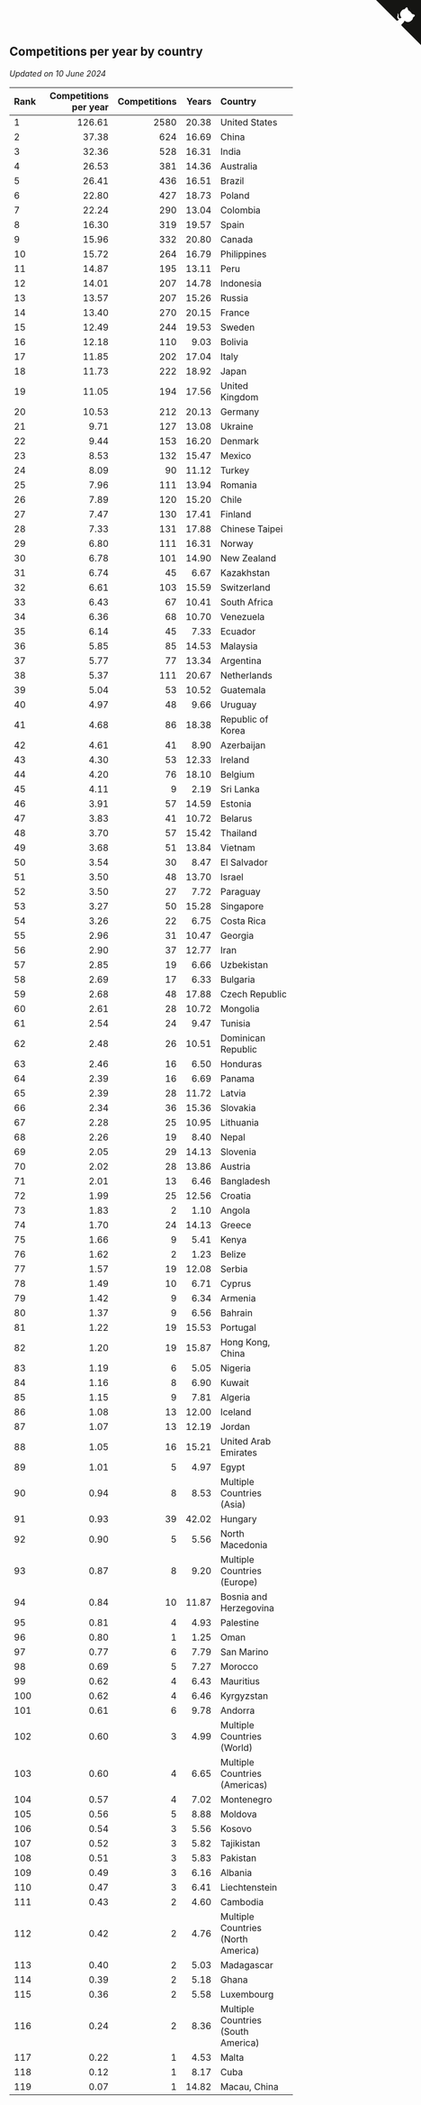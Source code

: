 ## Competitions per year by country

*Updated on 10 June 2024*

| Rank | Competitions per year | Competitions | Years | Country |
| :--- | ---: | ---: | ---: | :--- |
| 1 | 126.61 | 2580 | 20.38 | United States |
| 2 | 37.38 | 624 | 16.69 | China |
| 3 | 32.36 | 528 | 16.31 | India |
| 4 | 26.53 | 381 | 14.36 | Australia |
| 5 | 26.41 | 436 | 16.51 | Brazil |
| 6 | 22.80 | 427 | 18.73 | Poland |
| 7 | 22.24 | 290 | 13.04 | Colombia |
| 8 | 16.30 | 319 | 19.57 | Spain |
| 9 | 15.96 | 332 | 20.80 | Canada |
| 10 | 15.72 | 264 | 16.79 | Philippines |
| 11 | 14.87 | 195 | 13.11 | Peru |
| 12 | 14.01 | 207 | 14.78 | Indonesia |
| 13 | 13.57 | 207 | 15.26 | Russia |
| 14 | 13.40 | 270 | 20.15 | France |
| 15 | 12.49 | 244 | 19.53 | Sweden |
| 16 | 12.18 | 110 | 9.03 | Bolivia |
| 17 | 11.85 | 202 | 17.04 | Italy |
| 18 | 11.73 | 222 | 18.92 | Japan |
| 19 | 11.05 | 194 | 17.56 | United Kingdom |
| 20 | 10.53 | 212 | 20.13 | Germany |
| 21 | 9.71 | 127 | 13.08 | Ukraine |
| 22 | 9.44 | 153 | 16.20 | Denmark |
| 23 | 8.53 | 132 | 15.47 | Mexico |
| 24 | 8.09 | 90 | 11.12 | Turkey |
| 25 | 7.96 | 111 | 13.94 | Romania |
| 26 | 7.89 | 120 | 15.20 | Chile |
| 27 | 7.47 | 130 | 17.41 | Finland |
| 28 | 7.33 | 131 | 17.88 | Chinese Taipei |
| 29 | 6.80 | 111 | 16.31 | Norway |
| 30 | 6.78 | 101 | 14.90 | New Zealand |
| 31 | 6.74 | 45 | 6.67 | Kazakhstan |
| 32 | 6.61 | 103 | 15.59 | Switzerland |
| 33 | 6.43 | 67 | 10.41 | South Africa |
| 34 | 6.36 | 68 | 10.70 | Venezuela |
| 35 | 6.14 | 45 | 7.33 | Ecuador |
| 36 | 5.85 | 85 | 14.53 | Malaysia |
| 37 | 5.77 | 77 | 13.34 | Argentina |
| 38 | 5.37 | 111 | 20.67 | Netherlands |
| 39 | 5.04 | 53 | 10.52 | Guatemala |
| 40 | 4.97 | 48 | 9.66 | Uruguay |
| 41 | 4.68 | 86 | 18.38 | Republic of Korea |
| 42 | 4.61 | 41 | 8.90 | Azerbaijan |
| 43 | 4.30 | 53 | 12.33 | Ireland |
| 44 | 4.20 | 76 | 18.10 | Belgium |
| 45 | 4.11 | 9 | 2.19 | Sri Lanka |
| 46 | 3.91 | 57 | 14.59 | Estonia |
| 47 | 3.83 | 41 | 10.72 | Belarus |
| 48 | 3.70 | 57 | 15.42 | Thailand |
| 49 | 3.68 | 51 | 13.84 | Vietnam |
| 50 | 3.54 | 30 | 8.47 | El Salvador |
| 51 | 3.50 | 48 | 13.70 | Israel |
| 52 | 3.50 | 27 | 7.72 | Paraguay |
| 53 | 3.27 | 50 | 15.28 | Singapore |
| 54 | 3.26 | 22 | 6.75 | Costa Rica |
| 55 | 2.96 | 31 | 10.47 | Georgia |
| 56 | 2.90 | 37 | 12.77 | Iran |
| 57 | 2.85 | 19 | 6.66 | Uzbekistan |
| 58 | 2.69 | 17 | 6.33 | Bulgaria |
| 59 | 2.68 | 48 | 17.88 | Czech Republic |
| 60 | 2.61 | 28 | 10.72 | Mongolia |
| 61 | 2.54 | 24 | 9.47 | Tunisia |
| 62 | 2.48 | 26 | 10.51 | Dominican Republic |
| 63 | 2.46 | 16 | 6.50 | Honduras |
| 64 | 2.39 | 16 | 6.69 | Panama |
| 65 | 2.39 | 28 | 11.72 | Latvia |
| 66 | 2.34 | 36 | 15.36 | Slovakia |
| 67 | 2.28 | 25 | 10.95 | Lithuania |
| 68 | 2.26 | 19 | 8.40 | Nepal |
| 69 | 2.05 | 29 | 14.13 | Slovenia |
| 70 | 2.02 | 28 | 13.86 | Austria |
| 71 | 2.01 | 13 | 6.46 | Bangladesh |
| 72 | 1.99 | 25 | 12.56 | Croatia |
| 73 | 1.83 | 2 | 1.10 | Angola |
| 74 | 1.70 | 24 | 14.13 | Greece |
| 75 | 1.66 | 9 | 5.41 | Kenya |
| 76 | 1.62 | 2 | 1.23 | Belize |
| 77 | 1.57 | 19 | 12.08 | Serbia |
| 78 | 1.49 | 10 | 6.71 | Cyprus |
| 79 | 1.42 | 9 | 6.34 | Armenia |
| 80 | 1.37 | 9 | 6.56 | Bahrain |
| 81 | 1.22 | 19 | 15.53 | Portugal |
| 82 | 1.20 | 19 | 15.87 | Hong Kong, China |
| 83 | 1.19 | 6 | 5.05 | Nigeria |
| 84 | 1.16 | 8 | 6.90 | Kuwait |
| 85 | 1.15 | 9 | 7.81 | Algeria |
| 86 | 1.08 | 13 | 12.00 | Iceland |
| 87 | 1.07 | 13 | 12.19 | Jordan |
| 88 | 1.05 | 16 | 15.21 | United Arab Emirates |
| 89 | 1.01 | 5 | 4.97 | Egypt |
| 90 | 0.94 | 8 | 8.53 | Multiple Countries (Asia) |
| 91 | 0.93 | 39 | 42.02 | Hungary |
| 92 | 0.90 | 5 | 5.56 | North Macedonia |
| 93 | 0.87 | 8 | 9.20 | Multiple Countries (Europe) |
| 94 | 0.84 | 10 | 11.87 | Bosnia and Herzegovina |
| 95 | 0.81 | 4 | 4.93 | Palestine |
| 96 | 0.80 | 1 | 1.25 | Oman |
| 97 | 0.77 | 6 | 7.79 | San Marino |
| 98 | 0.69 | 5 | 7.27 | Morocco |
| 99 | 0.62 | 4 | 6.43 | Mauritius |
| 100 | 0.62 | 4 | 6.46 | Kyrgyzstan |
| 101 | 0.61 | 6 | 9.78 | Andorra |
| 102 | 0.60 | 3 | 4.99 | Multiple Countries (World) |
| 103 | 0.60 | 4 | 6.65 | Multiple Countries (Americas) |
| 104 | 0.57 | 4 | 7.02 | Montenegro |
| 105 | 0.56 | 5 | 8.88 | Moldova |
| 106 | 0.54 | 3 | 5.56 | Kosovo |
| 107 | 0.52 | 3 | 5.82 | Tajikistan |
| 108 | 0.51 | 3 | 5.83 | Pakistan |
| 109 | 0.49 | 3 | 6.16 | Albania |
| 110 | 0.47 | 3 | 6.41 | Liechtenstein |
| 111 | 0.43 | 2 | 4.60 | Cambodia |
| 112 | 0.42 | 2 | 4.76 | Multiple Countries (North America) |
| 113 | 0.40 | 2 | 5.03 | Madagascar |
| 114 | 0.39 | 2 | 5.18 | Ghana |
| 115 | 0.36 | 2 | 5.58 | Luxembourg |
| 116 | 0.24 | 2 | 8.36 | Multiple Countries (South America) |
| 117 | 0.22 | 1 | 4.53 | Malta |
| 118 | 0.12 | 1 | 8.17 | Cuba |
| 119 | 0.07 | 1 | 14.82 | Macau, China |


<a href="https://github.com/JustinTimeCuber/wca_statistics" class="github-corner" aria-label="View source on Github"><svg width="80" height="80" viewBox="0 0 250 250" style="fill:#151513; color:#fff; position: absolute; top: 0; border: 0; right: 0;" aria-hidden="true"><path d="M0,0 L115,115 L130,115 L142,142 L250,250 L250,0 Z"></path><path d="M128.3,109.0 C113.8,99.7 119.0,89.6 119.0,89.6 C122.0,82.7 120.5,78.6 120.5,78.6 C119.2,72.0 123.4,76.3 123.4,76.3 C127.3,80.9 125.5,87.3 125.5,87.3 C122.9,97.6 130.6,101.9 134.4,103.2" fill="currentColor" style="transform-origin: 130px 106px;" class="octo-arm"></path><path d="M115.0,115.0 C114.9,115.1 118.7,116.5 119.8,115.4 L133.7,101.6 C136.9,99.2 139.9,98.4 142.2,98.6 C133.8,88.0 127.5,74.4 143.8,58.0 C148.5,53.4 154.0,51.2 159.7,51.0 C160.3,49.4 163.2,43.6 171.4,40.1 C171.4,40.1 176.1,42.5 178.8,56.2 C183.1,58.6 187.2,61.8 190.9,65.4 C194.5,69.0 197.7,73.2 200.1,77.6 C213.8,80.2 216.3,84.9 216.3,84.9 C212.7,93.1 206.9,96.0 205.4,96.6 C205.1,102.4 203.0,107.8 198.3,112.5 C181.9,128.9 168.3,122.5 157.7,114.1 C157.9,116.9 156.7,120.9 152.7,124.9 L141.0,136.5 C139.8,137.7 141.6,141.9 141.8,141.8 Z" fill="currentColor" class="octo-body"></path></svg></a><style>.github-corner:hover .octo-arm{animation:octocat-wave 560ms ease-in-out}@keyframes octocat-wave{0%,100%{transform:rotate(0)}20%,60%{transform:rotate(-25deg)}40%,80%{transform:rotate(10deg)}}@media (max-width:500px){.github-corner:hover .octo-arm{animation:none}.github-corner .octo-arm{animation:octocat-wave 560ms ease-in-out}}</style>
